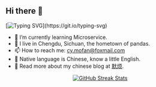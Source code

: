 ## Hi there 👋

[![Typing SVG](https://readme-typing-svg.demolab.com?font=Fira+Code&pause=1000&width=435&lines=I'm+Mofan.)](https://git.io/typing-svg)

- 🌱 I’m currently learning Microservice.
- 🐼 I live in Chengdu, Sichuan, the hometown of pandas.
- 📫 How to reach me: cy.mofan@foxmail.com
- 💬 Native language is Chinese, know a little English.
- 🧐 Read more about my chinese blog at [默烦](https://mofan212.github.io/).

<!-- GitHub 连续打卡信息 -->
<p align="center">
    <a href="https://git.io/streak-stats">
      <img src="https://github-readme-streak-stats-eight.vercel.app/?user=mofan212&theme=tokyonight&date_format=%5BY%20%5DM%20j"  alt="GitHub Streak Stats"/>
    </a>
</p>